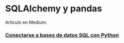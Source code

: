 # SQLAlchemy y pandas

Artículo en Medium:

### [Conectarse a bases de datos SQL con Python](https://ingoleiva.medium.com/conectarse-a-bases-de-datos-sql-con-python-68099eb9a7d)

